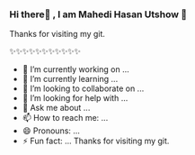 ### Hi there👋 , I am Mahedi Hasan Utshow 👋
Thanks for visiting my git.

✨✨✨✨✨✨✨✨✨✨✨

- 🔭 I’m currently working on ...
- 🌱 I’m currently learning ...
- 👯 I’m looking to collaborate on ...
- 🤔 I’m looking for help with ...
- 💬 Ask me about ...
- 📫 How to reach me: ...
- 😄 Pronouns: ...
- ⚡ Fun fact: ...
Thanks for visiting my git.

